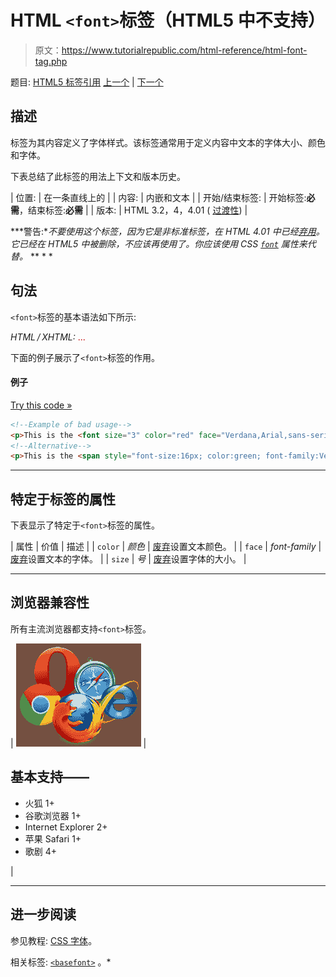 # HTML `<font>`标签（HTML5 中不支持）

> 原文：<https://www.tutorialrepublic.com/html-reference/html-font-tag.php>

题目: [HTML5 标签引用](html5-tags.php) [上一个](html5-figure-tag.php) | [下一个](html5-footer-tag.php)

## 描述

标签为其内容定义了字体样式。该标签通常用于定义内容中文本的字体大小、颜色和字体。

下表总结了此标签的用法上下文和版本历史。

| 位置: | 在一条直线上的 |
| 内容: | 内嵌和文本 |
| 开始/结束标签: | 开始标签:**必需**，结束标签:**必需** |
| 版本: | HTML 3.2，4，4.01 ( [过渡性](../html-tutorial/html-doctypes.php#html-transitional-doctype)) |

 ***警告:**不要使用这个标签，因为它是非标准标签，在 HTML 4.01 中已经[弃用](../definitions.php#deprecated)。它已经在 HTML5 中被删除，不应该再使用了。你应该使用 CSS [`font`](../css-reference/css-font-property.php) 属性来代替。*  ** * *

## 句法

`<font>`标签的基本语法如下所示:

*HTML / XHTML:*
<font size="*number*" color="*color*" face="*font-family, ...*"> ... </font>

下面的例子展示了`<font>`标签的作用。

#### 例子

[Try this code »](../codelab.php?topic=html&file=font-tag "Try this code using online Editor")

```html
<!--Example of bad usage-->
<p>This is the <font size="3" color="red" face="Verdana,Arial,sans-serif">wrong way</font> to style text.</p>
<!--Alternative-->
<p>This is the <span style="font-size:16px; color:green; font-family:Verdana,Arial,sans-serif;">right way</span> to style text.</p>
```

* * *

## 特定于标签的属性

下表显示了特定于`<font>`标签的属性。

| 属性 | 价值 | 描述 |
| `color` | *颜色* | [废弃](../definitions.php#obsolete "Not supported in HTML5")设置文本颜色。 |
| `face` | *font-family* | [废弃](../definitions.php#obsolete "Not supported in HTML5")设置文本的字体。 |
| `size` | *号* | [废弃](../definitions.php#obsolete "Not supported in HTML5")设置字体的大小。 |

* * *

## 浏览器兼容性

所有主流浏览器都支持`<font>`标签。

| ![Browsers Icon](img/e9331123c77668c1832e541c2fca1002.png) | 

## 基本支持——

*   火狐 1+
*   谷歌浏览器 1+
*   Internet Explorer 2+
*   苹果 Safari 1+
*   歌剧 4+

 |

* * *

## 进一步阅读

参见教程: [CSS 字体](../css-tutorial/css-fonts.php)。

相关标签: [`<basefont>`](html-basefont-tag.php) 。*